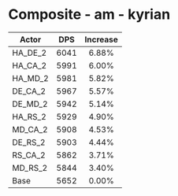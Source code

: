 # Composite - am - kyrian
| Actor | DPS | Increase |
|---|:---:|:---:|
|HA_DE_2|6041|6.88%|
|HA_CA_2|5991|6.00%|
|HA_MD_2|5981|5.82%|
|DE_CA_2|5967|5.57%|
|DE_MD_2|5942|5.14%|
|HA_RS_2|5929|4.90%|
|MD_CA_2|5908|4.53%|
|DE_RS_2|5903|4.44%|
|RS_CA_2|5862|3.71%|
|MD_RS_2|5844|3.40%|
|Base|5652|0.00%|
